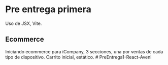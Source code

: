 # Pre entrega primera
 Uso de JSX, Vite.

## Ecommerce
 Iniciando ecommerce para iCompany, 3 secciones, una por ventas de cada tipo de dispositivo.
 Carrito inicial, estático.
#   P r e E n t r e g a 1 - R e a c t - A v e n i  
 